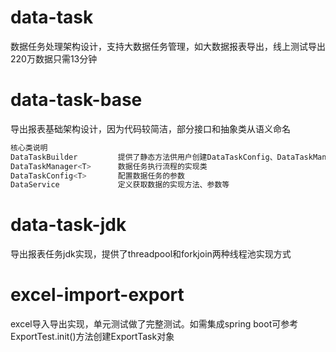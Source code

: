 # data-task
数据任务处理架构设计，支持大数据任务管理，如大数据报表导出，线上测试导出220万数据只需13分钟

# data-task-base

导出报表基础架构设计，因为代码较简洁，部分接口和抽象类从语义命名

```java
核心类说明
DataTaskBuilder			提供了静态方法供用户创建DataTaskConfig、DataTaskManager对象和执行任务
DataTaskManager<T>		数据任务执行流程的实现类
DataTaskConfig<T>		配置数据任务的参数
DataService				定义获取数据的实现方法、参数等
```




# data-task-jdk

导出报表任务jdk实现，提供了threadpool和forkjoin两种线程池实现方式

# excel-import-export

excel导入导出实现，单元测试做了完整测试。如需集成spring boot可参考ExportTest.init()方法创建ExportTask对象